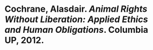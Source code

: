 Cochrane, Alasdair. *Animal Rights Without Liberation: Applied Ethics and Human Obligations*. Columbia UP, 2012.
===

